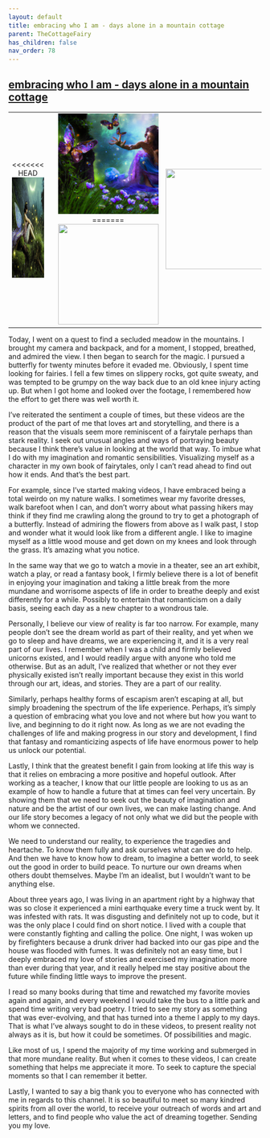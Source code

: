 ```yaml
---
layout: default
title: embracing who I am - days alone in a mountain cottage
parent: TheCottageFairy
has_children: false
nav_order: 78
---
```


## [embracing who I am - days alone in a mountain cottage](https://www.youtube.com/watch?v=pVU3Wl9fT_Q)

<div>
<table align="center">
	<tr>
		<td align="center">
<<<<<<< HEAD
			<img src="../../assets/cottage_fairy_ai_generated_photos/embracing_who_I_am_-_days_alone_in_a_mountain_cottage-[pVU3Wl9fT_Q]/generated_00.png" height="200" width="200"/>
		</td>
		<td align="center">
			<img src="../../assets/cottage_fairy_ai_generated_photos/embracing_who_I_am_-_days_alone_in_a_mountain_cottage-[pVU3Wl9fT_Q]/generated_01.png" height="200" width="200"/>
		</td>
		<td align="center">
			<img src="../../assets/cottage_fairy_ai_generated_photos/embracing_who_I_am_-_days_alone_in_a_mountain_cottage-[pVU3Wl9fT_Q]/generated_02.png" height="200" width="200"/>
=======
			<img src="../../posters/embracing_who_I_am_-_days_alone_in_a_mountain_cottage-[pVU3Wl9fT_Q]/generated_00.png" height="200" width="200"/>
		</td>
		<td align="center">
			<img src="../../posters/embracing_who_I_am_-_days_alone_in_a_mountain_cottage-[pVU3Wl9fT_Q]/generated_01.png" height="200" width="200"/>
		</td>
		<td align="center">
			<img src="../../posters/embracing_who_I_am_-_days_alone_in_a_mountain_cottage-[pVU3Wl9fT_Q]/generated_02.png" height="200" width="200"/>
>>>>>>> ffe52613361410ad9d371a0f80e81de4dd24175f
		</td>
	</tr>
</table>
</div>

Today, I went on a quest to find a secluded meadow in the mountains. I brought my camera and backpack, and for a moment, I stopped, breathed, and admired the view. I then began to search for the magic. I pursued a butterfly for twenty minutes before it evaded me. Obviously, I spent time looking for fairies. I fell a few times on slippery rocks, got quite sweaty, and was tempted to be grumpy on the way back due to an old knee injury acting up. But when I got home and looked over the footage, I remembered how the effort to get there was well worth it.

I’ve reiterated the sentiment a couple of times, but these videos are the product of the part of me that loves art and storytelling, and there is a reason that the visuals seem more reminiscent of a fairytale perhaps than stark reality. I seek out unusual angles and ways of portraying beauty because I think there’s value in looking at the world that way. To imbue what I do with my imagination and romantic sensibilities. Visualizing myself as a character in my own book of fairytales, only I can’t read ahead to find out how it ends. And that’s the best part.

For example, since I’ve started making videos, I have embraced being a total weirdo on my nature walks. I sometimes wear my favorite dresses, walk barefoot when I can, and don’t worry about what passing hikers may think if they find me crawling along the ground to try to get a photograph of a butterfly. Instead of admiring the flowers from above as I walk past, I stop and wonder what it would look like from a different angle. I like to imagine myself as a little wood mouse and get down on my knees and look through the grass. It’s amazing what you notice.

In the same way that we go to watch a movie in a theater, see an art exhibit, watch a play, or read a fantasy book, I firmly believe there is a lot of benefit in enjoying your imagination and taking a little break from the more mundane and worrisome aspects of life in order to breathe deeply and exist differently for a while. Possibly to entertain that romanticism on a daily basis, seeing each day as a new chapter to a wondrous tale.

Personally, I believe our view of reality is far too narrow. For example, many people don’t see the dream world as part of their reality, and yet when we go to sleep and have dreams, we are experiencing it, and it is a very real part of our lives. I remember when I was a child and firmly believed unicorns existed, and I would readily argue with anyone who told me otherwise. But as an adult, I’ve realized that whether or not they ever physically existed isn’t really important because they exist in this world through our art, ideas, and stories. They are a part of our reality.

Similarly, perhaps healthy forms of escapism aren’t escaping at all, but simply broadening the spectrum of the life experience. Perhaps, it’s simply a question of embracing what you love and not where but how you want to live, and beginning to do it right now. As long as we are not evading the challenges of life and making progress in our story and development, I find that fantasy and romanticizing aspects of life have enormous power to help us unlock our potential.

Lastly, I think that the greatest benefit I gain from looking at life this way is that it relies on embracing a more positive and hopeful outlook. After working as a teacher, I know that our little people are looking to us as an example of how to handle a future that at times can feel very uncertain. By showing them that we need to seek out the beauty of imagination and nature and be the artist of our own lives, we can make lasting change. And our life story becomes a legacy of not only what we did but the people with whom we connected.

We need to understand our reality, to experience the tragedies and heartache. To know them fully and ask ourselves what can we do to help. And then we have to know how to dream, to imagine a better world, to seek out the good in order to build peace. To nurture our own dreams when others doubt themselves. Maybe I’m an idealist, but I wouldn’t want to be anything else.

About three years ago, I was living in an apartment right by a highway that was so close it experienced a mini earthquake every time a truck went by. It was infested with rats. It was disgusting and definitely not up to code, but it was the only place I could find on short notice. I lived with a couple that were constantly fighting and calling the police. One night, I was woken up by firefighters because a drunk driver had backed into our gas pipe and the house was flooded with fumes. It was definitely not an easy time, but I deeply embraced my love of stories and exercised my imagination more than ever during that year, and it really helped me stay positive about the future while finding little ways to improve the present.

I read so many books during that time and rewatched my favorite movies again and again, and every weekend I would take the bus to a little park and spend time writing very bad poetry. I tried to see my story as something that was ever-evolving, and that has turned into a theme I apply to my days. That is what I’ve always sought to do in these videos, to present reality not always as it is, but how it could be sometimes. Of possibilities and magic.

Like most of us, I spend the majority of my time working and submerged in that more mundane reality. But when it comes to these videos, I can create something that helps me appreciate it more. To seek to capture the special moments so that I can remember it better.

Lastly, I wanted to say a big thank you to everyone who has connected with me in regards to this channel. It is so beautiful to meet so many kindred spirits from all over the world, to receive your outreach of words and art and letters, and to find people who value the act of dreaming together. Sending you my love.